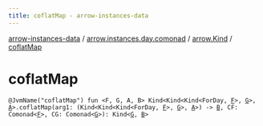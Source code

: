 ```yaml
---
title: coflatMap - arrow-instances-data
---
```


[arrow-instances-data](../../index.html) / [arrow.instances.day.comonad](../index.html) / [arrow.Kind](index.html) / [coflatMap](./coflat-map.html)

# coflatMap

`@JvmName("coflatMap") fun <F, G, A, B> Kind<Kind<Kind<ForDay, `[`F`](coflat-map.html#F)`>, `[`G`](coflat-map.html#G)`>, `[`A`](coflat-map.html#A)`>.coflatMap(arg1: (Kind<Kind<Kind<ForDay, `[`F`](coflat-map.html#F)`>, `[`G`](coflat-map.html#G)`>, `[`A`](coflat-map.html#A)`>) -> `[`B`](coflat-map.html#B)`, CF: Comonad<`[`F`](coflat-map.html#F)`>, CG: Comonad<`[`G`](coflat-map.html#G)`>): Kind<`[`G`](coflat-map.html#G)`, `[`B`](coflat-map.html#B)`>`